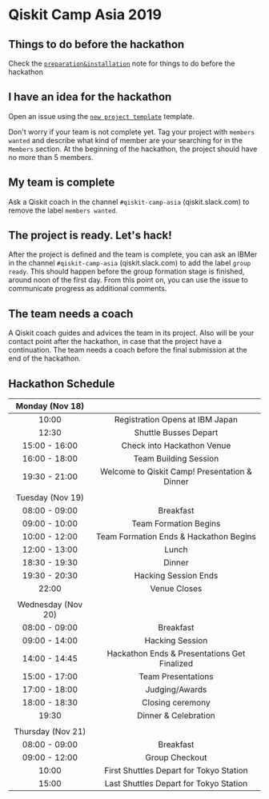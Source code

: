 # Qiskit Camp Asia 2019

## Things to do before the hackathon

Check the [`preparation&installation`](preparation%26installation.md) note for things to do before the hackathon

## I have an idea for the hackathon

Open an issue using the [`new project template`](https://github.com/qiskit-community/qiskit-camp-asia-19/issues/new?assignees=&labels=members+wanted&template=new-project-template.md&title=Project+name) template.

Don't worry if your team is not complete yet.
Tag your project with `members wanted` and describe what kind of member are your searching for in the `Members` section.
At the beginning of the hackathon, the project should have no more than 5 members.

## My team is complete

Ask a Qiskit coach in the channel `#qiskit-camp-asia` (qiskit.slack.com) to remove the label `members wanted`.

## The project is ready. Let's hack!

After the project is defined and the team is complete, you can ask an IBMer in the channel `#qiskit-camp-asia` (qiskit.slack.com) to add the label `group ready`. This should happen before the group formation stage is finished, around noon of the first day. From this point on, you can use the issue to communicate progress as additional comments.

## The team needs a coach

A Qiskit coach guides and advices the team in its project.
Also will be your contact point after the hackathon, in case that the project have a continuation.
The team needs a coach before the final submission at the end of the hackathon.


## Hackathon Schedule

| Monday (Nov 18) |  |
|:--------------:|:---------------------------------:|
| 10:00  | Registration Opens at IBM Japan|
| 12:30  | Shuttle Busses Depart|
| 15:00 - 16:00 | Check into Hackathon Venue|
| 16:00 - 18:00 | Team Building Session|
| 19:30 - 21:00 | Welcome to Qiskit Camp! Presentation & Dinner|
|  |  |
| Tuesday (Nov 19)|  |
| 08:00 - 09:00 | Breakfast |
| 09:00 - 10:00 | Team Formation Begins  |
| 10:00 - 12:00 | Team Formation Ends & Hackathon Begins|
| 12:00 - 13:00 | Lunch |
| 18:30 - 19:30 | Dinner |
| 19:30 - 20:30 | Hacking Session Ends |
| 22:00 | Venue Closes |
|  |  |
| Wednesday (Nov 20) |  |
| 08:00 - 09:00 | Breakfast |
| 09:00 - 14:00 | Hacking Session  |
| 14:00 - 14:45 | Hackathon Ends & Presentations Get Finalized |
| 15:00 - 17:00 | Team Presentations |
| 17:00 - 18:00 | Judging/Awards |
| 18:00 - 18:30 | Closing ceremony |
| 19:30   | Dinner & Celebration |
|  |  |
| Thursday (Nov 21) |  |
| 08:00 - 09:00 | Breakfast |
| 09:00 - 12:00 | Group Checkout |
| 10:00  | First Shuttles Depart for Tokyo Station |
| 15:00  | Last Shuttles Depart for Tokyo Station |


